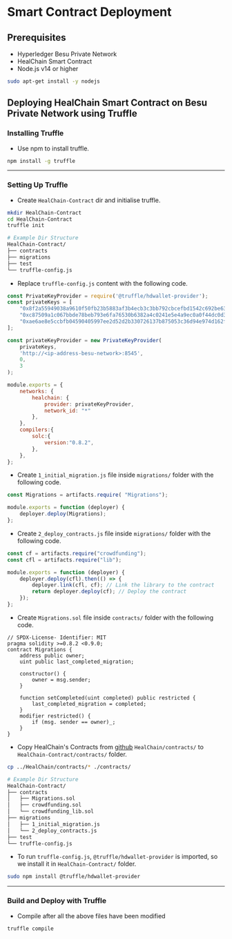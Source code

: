 # Smart Contract Deployment
## Prerequisites
- Hyperledger Besu Private Network
- HealChain Smart Contract 
- Node.js v14 or higher

```bash
sudo apt-get install -y nodejs
```

## Deploying HealChain Smart Contract on Besu Private Network using Truffle
### Installing Truffle
- Use npm to install truffle.
```bash
npm install -g truffle
```
---
### Setting Up Truffle
- Create `HealChain-Contract` dir and initialise truffle.
```bash
mkdir HealChain-Contract
cd HealChain-Contract
truffle init
```
```bash
# Example Dir Structure
HealChain-Contract/
├── contracts
├── migrations
├── test
└── truffle-config.js
```

- Replace `truffle-config.js` content with the following code.
```js
const PrivateKeyProvider = require('@truffle/hdwallet-provider');
const privateKeys = [
	"0x8f2a55949038a9610f50fb23b5883af3b4ecb3c3bb792cbcefbd1542c692be63",
	"0xc87509a1c067bbde78beb793e6fa76530b6382a4c0241e5e4a9ec0a0f44dc0d3",
	"0xae6ae8e5ccbfb04590405997ee2d52d2b330726137b875053c36d94e974d162f"
];

const privateKeyProvider = new PrivateKeyProvider(
	privateKeys,
	'http://<ip-address-besu-network>:8545',
	0,
	3
);

module.exports = {
	networks: {
		healchain: {
			provider: privateKeyProvider,
			network_id: "*"
		},
	},
	compilers:{
		solc:{
			version:"0.8.2",
		},
	},
};
```

- Create `1_initial_migration.js` file inside `migrations/` folder with the following code.
```js
const Migrations = artifacts.require( "Migrations");

module.exports = function (deployer) {
	deployer.deploy(Migrations);
};
```

- Create `2_deploy_contracts.js` file inside `migrations/` folder with the following code.
```js
const cf = artifacts.require("crowdfunding");
const cfl = artifacts.require("lib");

module.exports = function (deployer) {
    deployer.deploy(cfl).then(() => {
        deployer.link(cfl, cf); // Link the library to the contract
        return deployer.deploy(cf); // Deploy the contract
    });
};
```
- Create `Migrations.sol` file inside `contracts/` folder with the following code.
```sol
// SPDX-License- Identifier: MIT
pragma solidity >=0.8.2 <0.9.0;
contract Migrations {
	address public owner;
	uint public last_completed_migration;

	constructor() {
		owner = msg.sender;
	}

	function setCompleted(uint completed) public restricted {
		last_completed_migration = completed;
	}
	modifier restricted() {
		if (msg. sender == owner)_;
	}
}
```

- Copy HealChain's Contracts from [github](https://github.com/AmalRitessh/HealChain/tree/main/contracts) `HealChain/contracts/` to `HealChain-Contract/contracts/` folder.
```bash
cp ../HealChain/contracts/* ./contracts/
```

```bash
# Example Dir Structure
HealChain-Contract/
├── contracts
│   ├── Migrations.sol
│   ├── crowdfunding.sol
│   └── crowdfunding_lib.sol
├── migrations
│   ├── 1_initial_migration.js
│   └── 2_deploy_contracts.js
├── test
└── truffle-config.js
```

- To run `truffle-config.js`, `@truffle/hdwallet-provider` is imported, so we install it in `HealChain-Contract/` folder. 
```bash
sudo npm install @truffle/hdwallet-provider
```
---
### Build and Deploy with Truffle

- Compile after all the above files have been modified

```bash
truffle compile
```
